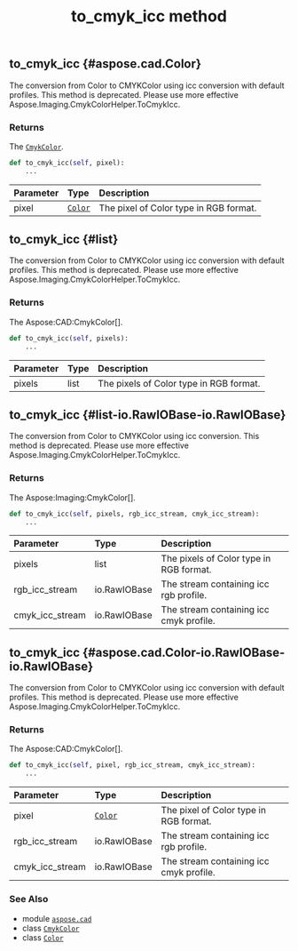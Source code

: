 ﻿---
title: to_cmyk_icc method
second_title: Aspose.CAD for Python via .NET API References
description: 
type: docs
weight: 110
url: /aspose.cad/color/to_cmyk_icc/
is_root: false
---

## to_cmyk_icc {#aspose.cad.Color}

The conversion from Color to CMYKColor using icc conversion with default profiles.
This method is deprecated. Please use more effective Aspose.Imaging.CmykColorHelper.ToCmykIcc.


### Returns 


The [`CmykColor`](/cad/python-net/aspose.cad/cmykcolor).


```python
def to_cmyk_icc(self, pixel):
    ...
```


| Parameter | Type | Description |
| :- | :- | :- |
| pixel | [`Color`](/cad/python-net/aspose.cad/color) | The pixel of Color type in RGB format. |


## to_cmyk_icc {#list}

The conversion from Color to CMYKColor using icc conversion with default profiles.
This method is deprecated. Please use more effective Aspose.Imaging.CmykColorHelper.ToCmykIcc.


### Returns 


The Aspose:CAD:CmykColor[].


```python
def to_cmyk_icc(self, pixels):
    ...
```


| Parameter | Type | Description |
| :- | :- | :- |
| pixels | list | The pixels of Color type in RGB format. |


## to_cmyk_icc {#list-io.RawIOBase-io.RawIOBase}

The conversion from Color to CMYKColor using icc conversion.
This method is deprecated. Please use more effective Aspose.Imaging.CmykColorHelper.ToCmykIcc.


### Returns 


The Aspose:Imaging:CmykColor[].


```python
def to_cmyk_icc(self, pixels, rgb_icc_stream, cmyk_icc_stream):
    ...
```


| Parameter | Type | Description |
| :- | :- | :- |
| pixels | list | The pixels of Color type in RGB format. |
| rgb_icc_stream | io.RawIOBase | The stream containing icc rgb profile. |
| cmyk_icc_stream | io.RawIOBase | The stream containing icc cmyk profile. |


## to_cmyk_icc {#aspose.cad.Color-io.RawIOBase-io.RawIOBase}

The conversion from Color to CMYKColor using icc conversion with default profiles.
This method is deprecated. Please use more effective Aspose.Imaging.CmykColorHelper.ToCmykIcc.


### Returns 


The Aspose:CAD:CmykColor[].


```python
def to_cmyk_icc(self, pixel, rgb_icc_stream, cmyk_icc_stream):
    ...
```


| Parameter | Type | Description |
| :- | :- | :- |
| pixel | [`Color`](/cad/python-net/aspose.cad/color) | The pixel of Color type in RGB format. |
| rgb_icc_stream | io.RawIOBase | The stream containing icc rgb profile. |
| cmyk_icc_stream | io.RawIOBase | The stream containing icc cmyk profile. |



### See Also
* module [`aspose.cad`](../../)
* class [`CmykColor`](/cad/python-net/aspose.cad/cmykcolor)
* class [`Color`](/cad/python-net/aspose.cad/color)
